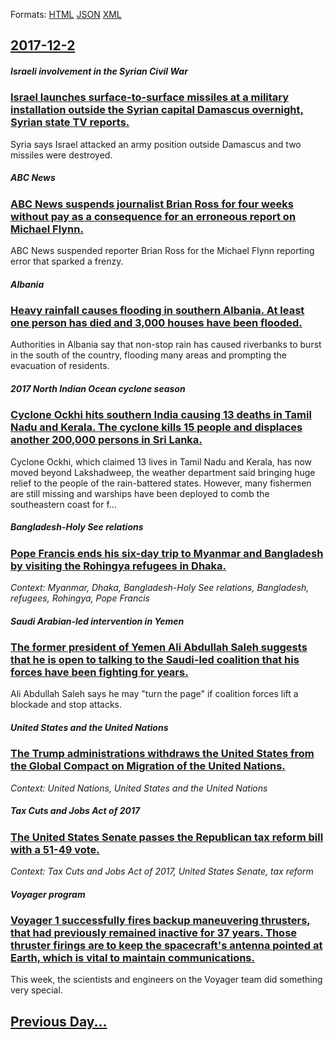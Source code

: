 
Formats: [HTML](2017/12/2/index.html)  [JSON](2017/12/2/index.json)  [XML](2017/12/2/index.xml)  

## [2017-12-2](/news/2017/12/2/index.md)

##### Israeli involvement in the Syrian Civil War
### [Israel launches surface-to-surface missiles at a military installation outside the Syrian capital Damascus overnight, Syrian state TV reports. ](/news/2017/12/2/israel-launches-surface-to-surface-missiles-at-a-military-installation-outside-the-syrian-capital-damascus-overnight-syrian-state-tv-report.md)
Syria says Israel attacked an army position outside Damascus and two missiles were destroyed.

##### ABC News
### [ABC News suspends journalist Brian Ross for four weeks without pay as a consequence for an erroneous report on Michael Flynn. ](/news/2017/12/2/abc-news-suspends-journalist-brian-ross-for-four-weeks-without-pay-as-a-consequence-for-an-erroneous-report-on-michael-flynn.md)
ABC News suspended reporter Brian Ross for the Michael Flynn reporting error that sparked a frenzy.

##### Albania
### [Heavy rainfall causes flooding in southern Albania. At least one person has died and 3,000 houses have been flooded. ](/news/2017/12/2/heavy-rainfall-causes-flooding-in-southern-albania-at-least-one-person-has-died-and-3-000-houses-have-been-flooded.md)
Authorities in Albania say that non-stop rain has caused riverbanks to burst in the south of the country, flooding many areas and prompting the evacuation of residents.

##### 2017 North Indian Ocean cyclone season
### [Cyclone Ockhi hits southern India causing 13 deaths in Tamil Nadu and Kerala. The cyclone kills 15 people and displaces another 200,000 persons in Sri Lanka. ](/news/2017/12/2/cyclone-ockhi-hits-southern-india-causing-13-deaths-in-tamil-nadu-and-kerala-the-cyclone-kills-15-people-and-displaces-another-200-000-pers.md)
Cyclone Ockhi, which claimed 13 lives in Tamil Nadu and Kerala, has now moved beyond Lakshadweep, the weather department said bringing huge relief to the people of the rain-battered states. However, many fishermen are still missing and warships have been deployed to comb the southeastern coast for f...

##### Bangladesh-Holy See relations
### [Pope Francis ends his six-day trip to Myanmar and Bangladesh by visiting the Rohingya refugees in Dhaka. ](/news/2017/12/2/pope-francis-ends-his-six-day-trip-to-myanmar-and-bangladesh-by-visiting-the-rohingya-refugees-in-dhaka.md)
_Context: Myanmar, Dhaka, Bangladesh-Holy See relations, Bangladesh, refugees, Rohingya, Pope Francis_

##### Saudi Arabian-led intervention in Yemen
### [The former president of Yemen Ali Abdullah Saleh suggests that he is open to talking to the Saudi-led coalition that his forces have been fighting for years. ](/news/2017/12/2/the-former-president-of-yemen-ali-abdullah-saleh-suggests-that-he-is-open-to-talking-to-the-saudi-led-coalition-that-his-forces-have-been-fi.md)
Ali Abdullah Saleh says he may &quot;turn the page&quot; if coalition forces lift a blockade and stop attacks.

##### United States and the United Nations
### [The Trump administrations withdraws the United States from the Global Compact on Migration of the United Nations. ](/news/2017/12/2/the-trump-administrations-withdraws-the-united-states-from-the-global-compact-on-migration-of-the-united-nations.md)
_Context: United Nations, United States and the United Nations_

##### Tax Cuts and Jobs Act of 2017
### [The United States Senate passes the Republican tax reform bill with a 51-49 vote. ](/news/2017/12/2/the-united-states-senate-passes-the-republican-tax-reform-bill-with-a-51a49-vote.md)
_Context: Tax Cuts and Jobs Act of 2017, United States Senate, tax reform_

##### Voyager program
### [Voyager 1 successfully fires backup maneuvering thrusters, that had previously remained inactive for 37 years. Those thruster firings are to keep the spacecraft's antenna pointed at Earth, which is vital to maintain communications. ](/news/2017/12/2/voyager-1-successfully-fires-backup-maneuvering-thrusters-that-had-previously-remained-inactive-for-37-years-those-thruster-firings-are-to.md)
This week, the scientists and engineers on the Voyager team did something very special.

## [Previous Day...](/news/2017/12/1/index.md)

